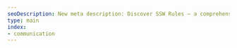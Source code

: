 ```yaml
---
seoDescription: New meta description: Discover SSW Rules – a comprehensive set of best practices for software development, project management, and business growth. Trusted by developers and teams to boost productivity and deliver quality software. Learn more!
type: main
index:
- communication
---
```

